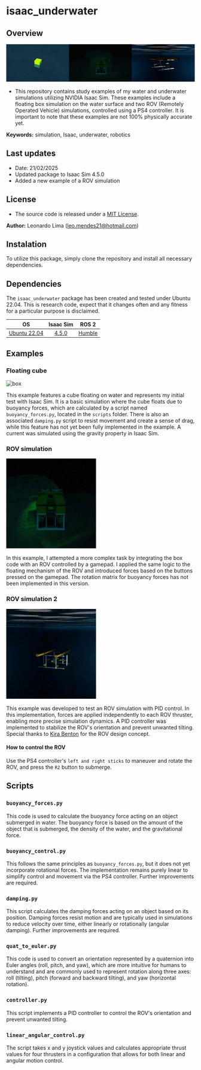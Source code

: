 # isaac_underwater
## Overview
![readme_top](/pictures/readme_top.png)

- This repository contains study examples of my water and underwater simulations utilizing NVIDIA Isaac Sim. These examples include a floating box simulation on the water surface and two ROV (Remotely Operated Vehicle) simulations, controlled using a PS4 controller. It is important to note that these examples are not 100% physically accurate yet.

**Keywords:** simulation, Isaac, underwater, robotics

## Last updates
- Date: 21/02/2025
- Updated package to Isaac Sim 4.5.0
- Added a new example of a ROV simulation

## License 
- The source code is released under a [MIT License](LICENSE).

**Author:** 
Leonardo Lima (leo.mendes21@hotmail.com)

## Instalation
To utilize this package, simply clone the repository and install all necessary dependencies.

## Dependencies
The `isaac_underwater` package has been created and tested under Ubuntu 22.04. This is research code, expect that it changes often and any fitness for a particular purpose is disclaimed.

| OS | Isaac Sim | ROS 2 |
| :---: | :---: | :---: |
| [Ubuntu 22.04](https://releases.ubuntu.com/jammy/) | [4.5.0](https://docs.isaacsim.omniverse.nvidia.com/latest/index.html) | [Humble](https://docs.ros.org/en/humble/Installation.html) |

## Examples
### Floating cube
![box](/pictures/box.gif)

This example features a cube floating on water and represents my initial test with Isaac Sim. It is a basic simulation where the cube floats due to buoyancy forces, which are calculated by a script named `buoyancy_forces.py`, located in the `scripts` folder. There is also an associated `damping.py` script to resist movement and create a sense of drag, while this feature has not yet been fully implemented in the example. A current was simulated using the gravity property in Isaac Sim.

### ROV simulation
![rov](/pictures/rov.gif)

In this example, I attempted a more complex task by integrating the box code with an ROV controlled by a gamepad. I applied the same logic to the floating mechanism of the ROV and introduced forces based on the buttons pressed on the gamepad. The rotation matrix for buoyancy forces has not been implemented in this version.

### ROV simulation 2
![rov2](/pictures/rov2.gif)

This example was developed to test an ROV simulation with PID control. In this implementation, forces are applied independently to each ROV thruster, enabling more precise simulation dynamics. A PID controller was implemented to stabilize the ROV's orientation and prevent unwanted tilting. Special thanks to [Kira Benton](https://www.linkedin.com/in/kira-benton-505728299/) for the ROV design concept.

#### How to control the ROV
Use the PS4 controller's `left and right sticks` to maneuver and rotate the ROV, and press the `R2` button to submerge.

## Scripts
### `buoyancy_forces.py`
This code is used to calculate the buoyancy force acting on an object submerged in water. The buoyancy force is based on the amount of the object that is submerged, the density of the water, and the gravitational force.
### `buoyancy_control.py`
This follows the same principles as `buoyancy_forces.py`, but it does not yet incorporate rotational forces. The implementation remains purely linear to simplify control and movement via the PS4 controller. Further improvements are required.
### `damping.py`
This script calculates the damping forces acting on an object based on its position. Damping forces resist motion and are typically used in simulations to reduce velocity over time, either linearly or rotationally (angular damping). Further improvements are required.
### `quat_to_euler.py`
This code is used to convert an orientation represented by a quaternion into Euler angles (roll, pitch, and yaw), which are more intuitive for humans to understand and are commonly used to represent rotation along three axes: roll (tilting), pitch (forward and backward tilting), and yaw (horizontal rotation).
### `controller.py`
This script implements a PID controller to control the ROV's orientation and prevent unwanted tilting. 
### `linear_angular_control.py`
The script takes x and y joystick values and calculates appropriate thrust values for four thrusters in a configuration that allows for both linear and angular motion control.
